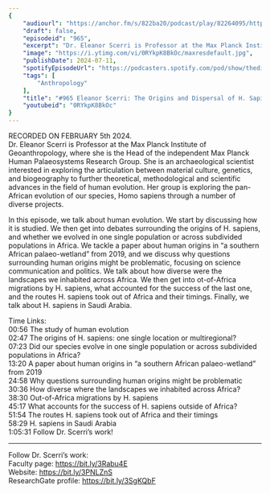 ```yaml
---
{
	"audiourl": "https://anchor.fm/s/822ba20/podcast/play/82264095/https%3A%2F%2Fd3ctxlq1ktw2nl.cloudfront.net%2Fstaging%2F2024-1-5%2F73b3a6f1-b333-f00d-f77f-b8360bb87bb4.m4a",
	"draft": false,
	"episodeid": "965",
	"excerpt": "Dr. Eleanor Scerri is Professor at the Max Planck Institute of Geoanthropology, where she is the Head of the independent Max Planck Human Palaeosystems Research Group. She is an archaeological scientist interested in exploring the articulation between material culture, genetics, and biogeography to further theoretical, methodological and scientific advances in the field of human evolution. Her group is exploring the pan-African evolution of our species, Homo sapiens through a number of diverse projects.",
	"image": "https://i.ytimg.com/vi/0RYkpK8BkOc/maxresdefault.jpg",
	"publishDate": 2024-07-11,
	"spotifyEpisodeUrl": "https://podcasters.spotify.com/pod/show/thedissenter/episodes/965-Eleanor-Scerri-The-Origins-and-Dispersal-of-H--Sapiens-e2fd0iv",
	"tags": [
		"Anthropology"
	],
	"title": "#965 Eleanor Scerri: The Origins and Dispersal of H. Sapiens",
	"youtubeid": "0RYkpK8BkOc"
}
---
```

RECORDED ON FEBRUARY 5th 2024.  
Dr. Eleanor Scerri is Professor at the Max Planck Institute of Geoanthropology, where she is the Head of the independent Max Planck Human Palaeosystems Research Group. She is an archaeological scientist interested in exploring the articulation between material culture, genetics, and biogeography to further theoretical, methodological and scientific advances in the field of human evolution. Her group is exploring the pan-African evolution of our species, Homo sapiens through a number of diverse projects.

In this episode, we talk about human evolution. We start by discussing how it is studied. We then get into debates surrounding the origins of H. sapiens, and whether we evolved in one single population or across subdivided populations in Africa. We tackle a paper about human origins in “a southern African palaeo-wetland” from 2019, and we discuss why questions surrounding human origins might be problematic, focusing on science communication and politics. We talk about how diverse were the landscapes we inhabited across Africa. We then get into ot-of-Africa migrations by H. sapiens, what accounted for the success of the last one, and the routes H. sapiens took out of Africa and their timings. Finally, we talk about H. sapiens in Saudi Arabia.

Time Links:  
<time>00:56</time> The study of human evolution  
<time>02:47</time> The origins of H. sapiens: one single location or multiregional?  
<time>07:23</time> Did our species evolve in one single population or across subdivided populations in Africa?  
<time>13:20</time> A paper about human origins in “a southern African palaeo-wetland” from 2019  
<time>24:58</time> Why questions surrounding human origins might be problematic  
<time>30:36</time> How diverse where the landscapes we inhabited across Africa?  
<time>38:30</time> Out-of-Africa migrations by H. sapiens  
<time>45:17</time> What accounts for the success of H. sapiens outside of Africa?  
<time>51:54</time> The routes H. sapiens took out of Africa and their timings  
<time>58:29</time> H. sapiens in Saudi Arabia  
<time>1:05:31</time> Follow Dr. Scerri’s work!

---

Follow Dr. Scerri’s work:  
Faculty page: https://bit.ly/3Rabu4E  
Website: https://bit.ly/3PNLZnS  
ResearchGate profile: https://bit.ly/3SgKQbF
